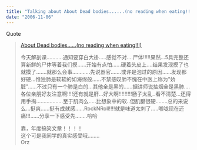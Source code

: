 ```yaml
---
title: "Talking about About Dead bodies......(no reading when eating!!!)"
date: "2006-11-06"
---
```


Quote

> [About Dead bodies......(no reading when eating!!!)](http://VegaWhy.spaces.live.com/blog/cns!37A3038CF3D88AAA!252.entry)  
> 
> 今天解剖课...........通知要穿白大褂.....感觉不对....尸体!!!!!果然...5具完整还算新鲜的尸体等着我们摸......开始有点怕......硬着头皮上....结果发现摸了也就摸了.......就那么会事............先说器官.......或许是泡过的原因......发现都好硬...惟独肺是软软的如海绵般......不禁感叹肺不愧在中医上称为"娇脏"......不过只有一个肺是白的...其他全是黑的......据讲师说抽烟全是黑肺....各位亲朋好友注意啊!!!!还有就是肝...好大啊!!!!!!!!!肠子太乱..看不清楚...还得用手掏..................至于肌肉么.....比想象中的软..但肌腱很硬........总的来说么...挺爽......挺有成就感......RockNRoll!!!!就是味道太刺了.....喉咙现在还痛!!!......分享一下感受先........哈哈  
>   
>   
> 靠，年度搞笑文章！！！！  
> 这个可是我同学的真实感受哦........  
> Orz  
>   
>
